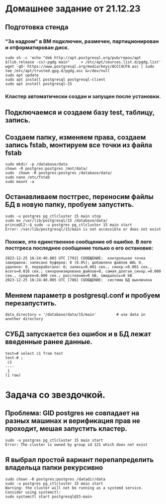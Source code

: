 # Домашнее задание от 21.12.23

## Подготовка стенда
### "За кадром" в ВМ подключен, размечен, партиционирован и отформатирован диск. 

    sudo sh -c 'echo "deb http://apt.postgresql.org/pub/repos/apt $(lsb_release -cs)-pgdg main"     > /etc/apt/sources.list.d/pgdg.list'
    wget -qO- https://www.postgresql.org/media/keys/ACCC4CF8.asc | sudo tee /etc/apt/trusted.gpg.d/pgdg.asc &>/dev/null
    sudo apt update
    sudo apt install postgresql postgresql-client
    sudo apt install postgresql-15
    
### Кластер автоматически создан и запущен после установки. 
    
## Подключаемся и создаем базу test, таблицу, запись.

## Создаем папку, изменяем права, создаем запись fstab, монтируем все точки из файла fstab 
    sudo mkdir -p /database/data
    chown -R postgres:postgres /mnt/data/
    sudo  chown -R postgres:postgres /database/data/
    sudo nano /etc/fstab 
    sudo mount -a

## Останавливаем постгрес, переносим файлы БД в новую папку, пробуем запустить. 

    sudo -u postgres pg_ctlcluster 15 main stop
    sudo mv /var/lib/postgresql/15 /database/data/
    prince@l2:~$ sudo -u postgres pg_ctlcluster 15 main start
    Error: /var/lib/postgresql/15/main is not accessible or does not exist

### Похоже, это единственное сообщение об ошибке. В логе постгреса последнее сообщение только о его остановке: 

    2023-12-25 16:24:40.003 UTC [793] СООБЩЕНИЕ:  контрольная точка завершена: записано буферов: 0 (0.0%); добавлено файлов WAL 0, удалено: 0, переработано: 0; запись=0.001 сек., синхр.=0.001 сек., всего=0.016 сек.; синхронизировано_файлов=0, самая_долгая_синхр.=0.000 сек., средняя=0.000 сек.; расстояние=0 kB, ожидалось=0 kB
    2023-12-25 16:24:40.005 UTC [786] СООБЩЕНИЕ:  система БД выключена

## Меняем параметр в postgresql.conf и пробуем перезапустить. 

    data_directory = '/database/data/15/main'         # use data in another directory

## СУБД запускается без ошибок и в БД лежат введенные ранее данные.

    test=# select c1 from test
    test-# ;
     c1 
    ----
     1
    (1 row)

# Задача со звездочкой. 
## Проблема: GID postgres не совпадает на разных машинах и верификация прав не проходит, мешая запустить кластер.
    sudo -u postgres pg_ctlcluster 15 main start
    Error: The cluster is owned by group id 121 which does not exist

## Я выбрал простой вариант перепапределить владельца папки рекурсивно
    sudo chown -R postgres:postgres /datadir/data
    sudo -u postgres pg_ctlcluster 15 main start
    Warning: the cluster will not be running as a systemd service. Consider using systemctl:
    sudo systemctl start postgresql@15-main
